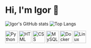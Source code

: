 <h1 align="left">Hi, I'm Igor 👋</h1>

![Igor's GitHub stats](https://github-readme-stats.vercel.app/api?username=igorltsyk&show_icons=true&theme=transparent) ![Top Langs](https://github-readme-stats.vercel.app/api/top-langs/?username=igorltsyk&theme=transparent)

<p align="left">
  <img src="https://upload.wikimedia.org/wikipedia/commons/c/c3/Python-logo-notext.svg" alt="Python" width="40"/>
  <img src="https://upload.wikimedia.org/wikipedia/commons/a/a7/HTML5_logo_and_wordmark.svg" alt="HTML" width="40"/>
  <img src="https://upload.wikimedia.org/wikipedia/commons/6/62/CSS3_logo.svg" alt="CSS" width="40"/>
  <img src="https://upload.wikimedia.org/wikipedia/commons/0/00/MySQL_logo_2013.svg" alt="MySQL" width="40"/>
  <img src="https://upload.wikimedia.org/wikipedia/commons/4/47/Docker_logo.png" alt="Docker" width="40"/>
  <img src="https://upload.wikimedia.org/wikipedia/commons/a/a5/Tux.svg" alt="Linux" width="40"/>
</p>

